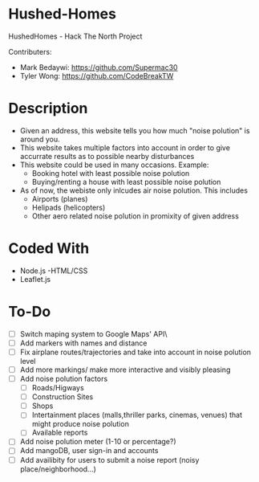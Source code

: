 # Hushed-Homes
HushedHomes - Hack The North Project

Contributers:
- Mark Bedaywi: https://github.com/Supermac30
- Tyler Wong: https://github.com/CodeBreakTW

# Description
- Given an address, this website tells you how much "noise polution" is around you.
- This website takes multiple factors into account in order to give accurrate results as to possible nearby disturbances
- This website could be used in many occasions. Example:
  - Booking hotel with least possible noise polution
  - Buying/renting a house with least possible noise polution
- As of now, the webiste only inlcudes air noise polution. This includes
  - Airports (planes)
  - Helipads (helicopters)
  - Other aero related noise polution in promixity of given address
# Coded With
- Node.js
 -HTML/CSS
- Leaflet.js
# To-Do
- [ ] Switch maping system to Google Maps' API\
- [ ] Add markers with names and distance
- [ ] Fix airplane routes/trajectories and take into account in noise polution level
- [ ] Add more markings/ make more interactive and visibly pleasing
- [ ] Add noise polution factors  
  - [ ] Roads/Higways
  - [ ] Construction Sites
  - [ ] Shops
  - [ ] Intertainment places (malls,thriller parks, cinemas, venues) that might produce noise polution
  - [ ] Available reports
- [ ] Add noise polution meter (1-10 or percentage?)
- [ ] Add mangoDB, user sign-in and accounts
- [ ] Add availibity for users to submit a noise report (noisy place/neighborhood...)
